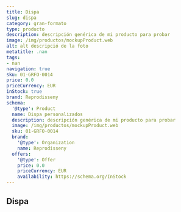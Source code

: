 ```yaml
---
title: Dispa
slug: dispa
category: gran-formato
type: producto
description: descripción genérica de mi producto para probar
image: /img/productos/mockupProduct.web
alt: alt descripció de la foto
metatitle: .nan
tags:
- nan
navigation: true
sku: 01-GRFO-0014
price: 0.0
priceCurrency: EUR
inStock: true
brand: Reprodisseny
schema:
  '@type': Product
  name: Dispa personalizados
  description: descripción genérica de mi producto para probar
  image: /img/productos/mockupProduct.web
  sku: 01-GRFO-0014
  brand:
    '@type': Organization
    name: Reprodisseny
  offers:
    '@type': Offer
    price: 0.0
    priceCurrency: EUR
    availability: https://schema.org/InStock
---
```


## Dispa

